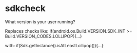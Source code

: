 # sdkcheck
What version is your user running?

Replaces checks like: 
if(android.os.Build.VERSION.SDK_INT >= Build.VERSION_CODES.LOLLIPOP){...}

with:
if(Sdk.getInstance().isAtLeastLollipop()){...}
